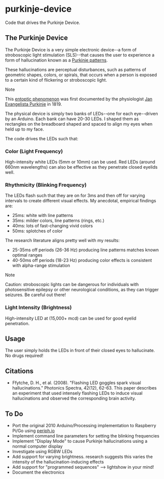 # purkinje-device
Code that drives the Purkinje Device.

## The Purkinje Device
The Purkinje Device is a very simple electronic device--a form of stroboscopic light stimulation (SLS)--that causes the user to experience a form of hallucination known as a [Purkinje patterns](https://www.photonics.com/Articles/Flashing_LED_goggles_spark_visual_hallucinations/a36056).

These hallucinations are perceptual disturbances, such as patterns of geometric shapes, colors, or spirals, that occurs when a person is exposed to a certain kind of flickering or stroboscopic light.

> [!NOTE]
> This [entoptic phenomenon](https://en.wikipedia.org/wiki/Entoptic_phenomenon) was first documented by the physiologist [Jan Evangelista Purkinje](https://en.wikipedia.org/wiki/Jan_Evangelista_Purkyně) in 1819.

The physical device is simply two banks of LEDs--one for each eye--driven by an Arduino. Each bank can have 20-30 LEDs. I shaped them as rectangles on the breadboard shaped and spaced to align my eyes when held up to my face.

The code drives the LEDs such that:


### Color (Light Frequency)
High-intensity white LEDs (5mm or 10mm) can be used. Red LEDs (around 660nm wavelengths) can also be effective as they penetrate closed eyelids well.


### Rhythmicity (Blinking Frequency)
The LEDs flash such that they are on for 3ms and then off for varying intervals to create different visual effects. My anecdotal, empirical findings are:

* 25ms: white with line patterns
* 35ms: milder colors, line patterns (rings, etc.)
* 40ms: lots of fast-changing vivid colors
* 50ms: splotches of color

The research literature aligns pretty well with my results:

* 25-35ms off periods (26-36 Hz) producing line patterns matches known optimal ranges
* 40-50ms off periods (18-23 Hz) producing color effects is consistent with alpha-range stimulation

> [!NOTE]
> Caution: stroboscopic lights can be dangerous for individuals with photosensitive epilepsy or other neurological conditions, as they can trigger seizures. Be careful out there!


### Light Intensity (Brightness)
High-intensity LED at (15,000+ mcd) can be used for good eyelid penetration.


## Usage
The user simply holds the LEDs in front of their closed eyes to hallucinate. No drugs required!


## Citations
* Ffytche, D. H., et al. (2008). "Flashing LED goggles spark visual hallucinations." Photonics Spectra, 42(12), 62-63. This paper describes an experiment that used intensely flashing LEDs to induce visual hallucinations and observed the corresponding brain activity.


## To Do
* Port the original 2010 Arduino/Processing implementation to Raspberry Pi/Go using [periph.io](https://periph.io)
* Implement command line parameters for setting the blinking frequencies
* Implement "Display Mode" to cause Purkinje hallucinations using a normal computer display
* Investigate using RGBW LEDs
* Add support for varying brightness. research suggests this varies the intensity of the hallucination-inducing effects
* Add support for "programmed sequences" --> lightshow in your mind!
* Document the electronics
